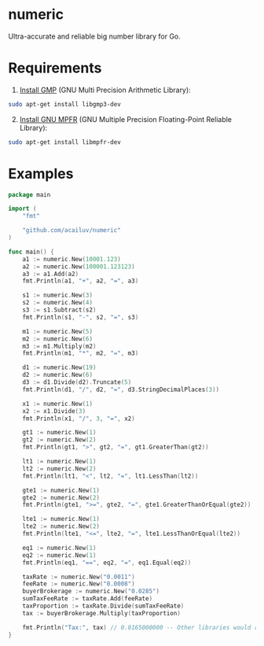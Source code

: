 # numeric

Ultra-accurate and reliable big number library for Go.

# Requirements

1. [Install GMP](https://gmplib.org/manual/Installing-GMP) (GNU Multi Precision Arithmetic Library):

```bash
sudo apt-get install libgmp3-dev
```

2. [Install GNU MPFR](https://www.mpfr.org/mpfr-current/mpfr.html#Installing-MPFR) (GNU Multiple Precision Floating-Point Reliable Library):

```bash
sudo apt-get install libmpfr-dev
```

# Examples

```go
package main

import (
	"fmt"

	"github.com/acailuv/numeric"
)

func main() {
	a1 := numeric.New(10001.123)
	a2 := numeric.New(100001.123123)
	a3 := a1.Add(a2)
	fmt.Println(a1, "+", a2, "=", a3)

	s1 := numeric.New(3)
	s2 := numeric.New(4)
	s3 := s1.Subtract(s2)
	fmt.Println(s1, "-", s2, "=", s3)

	m1 := numeric.New(5)
	m2 := numeric.New(6)
	m3 := m1.Multiply(m2)
	fmt.Println(m1, "*", m2, "=", m3)

	d1 := numeric.New(19)
	d2 := numeric.New(6)
	d3 := d1.Divide(d2).Truncate(5)
	fmt.Println(d1, "/", d2, "=", d3.StringDecimalPlaces(3))

	x1 := numeric.New(1)
	x2 := x1.Divide(3)
	fmt.Println(x1, "/", 3, "=", x2)

	gt1 := numeric.New(1)
	gt2 := numeric.New(2)
	fmt.Println(gt1, ">", gt2, "=", gt1.GreaterThan(gt2))

	lt1 := numeric.New(1)
	lt2 := numeric.New(2)
	fmt.Println(lt1, "<", lt2, "=", lt1.LessThan(lt2))

	gte1 := numeric.New(1)
	gte2 := numeric.New(2)
	fmt.Println(gte1, ">=", gte2, "=", gte1.GreaterThanOrEqual(gte2))

	lte1 := numeric.New(1)
	lte2 := numeric.New(2)
	fmt.Println(lte1, "<=", lte2, "=", lte1.LessThanOrEqual(lte2))

	eq1 := numeric.New(1)
	eq2 := numeric.New(1)
	fmt.Println(eq1, "==", eq2, "=", eq1.Equal(eq2))

	taxRate := numeric.New("0.0011")
	feeRate := numeric.New("0.0008")
	buyerBrokerage := numeric.New("0.0285")
	sumTaxFeeRate := taxRate.Add(feeRate)
	taxProportion := taxRate.Divide(sumTaxFeeRate)
	tax := buyerBrokerage.Multiply(taxProportion)

	fmt.Println("Tax:", tax) // 0.0165000000 -- Other libraries would return something like 0.016499999...
}
```
